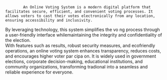             An Online Voting System is a modern digital platform that facilitates secure, efficient, and convenient voting processes. It allows voters to cast their votes electronically from any location, ensuring accessibility and inclusivity.
By leveraging technology, this system simplifies the vo ng process through a user-friendly interface whilemaintaining the integrity and confidentiality of the election.  
With features such as  results, robust security measures, and ecofriendly operations, an online voting system enhances transparency, reduces costs, and encourages higher voter par cipa on.
It is widely used in government elections, corporate decision-making, educational institutions, and community organizations, transforming tradional  into a seamless and reliable experience for everyone.
